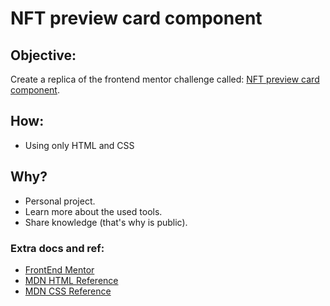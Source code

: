 # NFT preview card component

## Objective:
Create a replica of the frontend mentor challenge called: [NFT preview card component](https://www.frontendmentor.io/challenges/nft-preview-card-component-SbdUL_w0U).

## How:
- Using only HTML and CSS
## Why?
- Personal project.
- Learn more about the used tools.
- Share knowledge (that's why is public).

### Extra docs and ref:
- [FrontEnd Mentor](https://www.frontendmentor.io/)
- [MDN HTML Reference](https://developer.mozilla.org/en-US/docs/Web/HTML)
- [MDN CSS Reference](https://developer.mozilla.org/en-US/docs/Web/CSS)